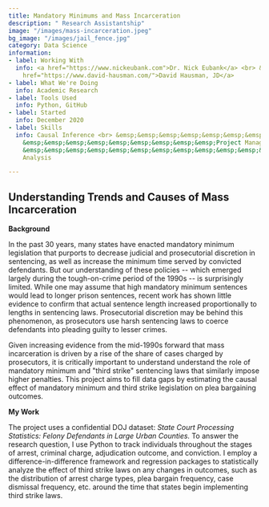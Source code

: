 ```yaml
---
title: Mandatory Minimums and Mass Incarceration
description: " Research Assistantship"
image: "/images/mass-incarceration.jpeg"
bg_image: "/images/jail_fence.jpg"
category: Data Science
information:
- label: Working With
  info: <a href="https://www.nickeubank.com">Dr. Nick Eubank</a> <br> &emsp;&emsp;&emsp;&emsp;&emsp;&emsp;&emsp;&emsp;&emsp;&emsp;&emsp;&emsp;&emsp;<a
    href="https://www.david-hausman.com/">David Hausman, JD</a>
- label: What We're Doing
  info: Academic Research
- label: Tools Used
  info: Python, GitHub
- label: Started
  info: December 2020
- label: Skills
  info: Causal Inference <br> &emsp;&emsp;&emsp;&emsp;&emsp;&emsp;&emsp;&emsp;&emsp;Python  <br>
    &emsp;&emsp;&emsp;&emsp;&emsp;&emsp;&emsp;&emsp;&emsp;Project Management <br>
    &emsp;&emsp;&emsp;&emsp;&emsp;&emsp;&emsp;&emsp;&emsp;&emsp;&emsp;&emsp;&emsp;Statistical
    Analysis

---
```

## Understanding Trends and Causes of Mass Incarceration

<b> Background</b> <p>

In the past 30 years, many states have enacted mandatory minimum legislation that purports to decrease judicial and prosecutorial discretion in sentencing, as well as increase the minimum time served by convicted defendants. But our understanding of these policies -- which emerged largely during the tough-on-crime period of the 1990s --  is surprisingly limited. While one may assume that high mandatory minimum sentences would lead to longer prison sentences, recent work has shown little evidence to confirm that actual sentence length increased proportionally to lengths in sentencing laws. Prosecutorial discretion may be behind this phenomenon, as prosecutors use harsh sentencing laws to coerce defendants into pleading guilty to lesser crimes. <p>

Given increasing evidence from the mid-1990s forward that mass incarceration is driven by a rise of the share of cases charged by prosecutors, it is critically important to understand understand the role of mandatory minimum and "third strike" sentencing laws that similarly impose higher penalties. This project aims to fill data gaps by estimating the causal effect of mandatory minimum and third strike legislation on plea bargaining outcomes.<p>

<b> My Work </b>

The project uses a confidential DOJ dataset: <i> State Court Processing Statistics: Felony Defendants in Large Urban Counties. </i> To answer the research question, I use Python to track individuals throughout the stages of arrest, criminal charge, adjudication outcome, and conviction. I employ a difference-in-difference framework and regression packages to statistically analyze the effect of third strike laws on any changes in outcomes, such as the distribution of arrest charge types, plea bargain frequency, case dismissal frequency, etc. around the time that states begin implementing third strike laws.